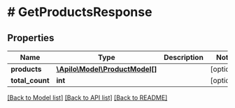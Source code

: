 # # GetProductsResponse

## Properties

Name | Type | Description | Notes
------------ | ------------- | ------------- | -------------
**products** | [**\Apilo\Model\ProductModel[]**](ProductModel.md) |  | [optional]
**total_count** | **int** |  | [optional]

[[Back to Model list]](../../README.md#models) [[Back to API list]](../../README.md#endpoints) [[Back to README]](../../README.md)

